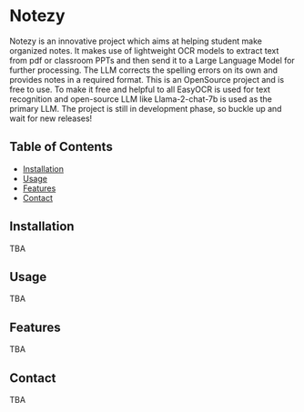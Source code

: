 # Notezy

Notezy is an innovative project which aims at helping student make organized notes. It makes use of lightweight OCR models to extract text from pdf or classroom PPTs and then send it to a Large Language Model
for further processing. The LLM corrects the spelling errors on its own and provides notes in a required format. This is an OpenSource project and is free to use. To make it free and helpful to all EasyOCR is 
used for text recognition and open-source LLM like Llama-2-chat-7b is used as the primary LLM. The project is still in development phase, so buckle up and wait for new releases!

## Table of Contents

- [Installation](#installation)
- [Usage](#usage)
- [Features](#features)
- [Contact](#contact)

## Installation

TBA

## Usage

TBA

## Features

TBA

## Contact

TBA

